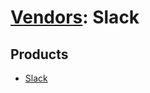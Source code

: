 # [Vendors](README.md): Slack

## Products

- [Slack](../products/79da6240-7617-49c8-b130-96278579766e.md)
